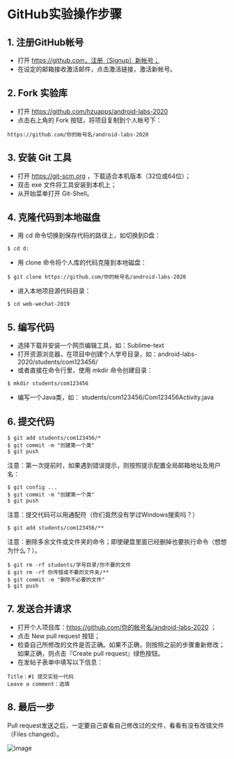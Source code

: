 # GitHub实验操作步骤

## 1. 注册GitHub帐号

- 打开 https://github.com，注册（Signup）新帐号；
- 在设定的邮箱接收激活邮件，点击激活链接，激活新帐号。

## 2. Fork 实验库

- 打开 https://github.com/hzuapps/android-labs-2020  
- 点击右上角的 Fork 按钮，将项目复制到个人帐号下：

```  
https://github.com/你的帐号名/android-labs-2020  
```  

## 3. 安装 Git 工具

- 打开 https://git-scm.org ，下载适合本机版本（32位或64位）；
- 双击 exe 文件将工具安装到本机上；
- 从开始菜单打开 Git-Shell。

## 4. 克隆代码到本地磁盘

- 用 cd 命令切换到保存代码的路径上，如切换到D盘：   
```   
$ cd d: 
```   
- 用 clone 命令将个人库的代码克隆到本地磁盘：  
```   
$ git clone https://github.com/你的帐号名/android-labs-2020
```   
- 进入本地项目源代码目录：  
```   
$ cd web-wechat-2019
```   

## 5. 编写代码

- 选择下载并安装一个网页编辑工具，如：Sublime-text
- 打开资源浏览器，在项目中创建个人学号目录，如：android-labs-2020/students/com123456/
- 或者直接在命令行里，使用 mkdir 命令创建目录：  
```   
$ mkdir students/com123456 
```   
- 编写一个Java类，如： students/com123456/Com123456Activity.java    

## 6. 提交代码

```  
$ git add students/com123456/*
$ git commit -m "创建第一个类"
$ git push
```  

注意：第一次提前时，如果遇到错误提示，则按照提示配置全局邮箱地址及用户名：

```  
$ git config ...
$ git commit -m "创建第一个类"
$ git push
``` 

注意：提交代码可以用通配符（你们竟然没有学过Windows搜索吗？） 

```  
$ git add students/com123456/**
```  

注意：删除多余文件或文件夹的命令；即使硬盘里面已经删掉也要执行命令（想想为什么？）。

```  
$ git rm -rf students/学号目录/你不要的文件
$ git rm -rf 你传错或不要的文件夹/**
$ git commit -m "删除不必要的文件"
$ git push
```  

## 7. 发送合并请求

- 打开个人项目库：https://github.com/你的帐号名/android-labs-2020 ；
- 点击 New pull request 按钮；
- 检查自己所修改的文件是否正确。如果不正确，则按照之前的步骤重新修改；如果正确，则点击『Create pull request』绿色按钮。
- 在发帖子表单中填写以下信息：
```  
Title：#1 提交实验一代码
Leave a comment：选填
```  

## 8. 最后一步

Pull request发送之后，一定要自己查看自己修改过的文件，看看有没有改错文件（Files changed）。

![image](https://user-images.githubusercontent.com/627946/54257709-37355400-459b-11e9-8547-f03935f07a61.png)

